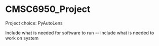 # CMSC6950_Project

Project choice: PyAutoLens

Include what is needed for software to run -- include what is needed to work on system
